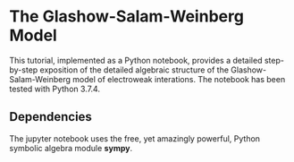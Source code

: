 # The Glashow-Salam-Weinberg Model
This tutorial, implemented as a Python notebook, provides a detailed step-by-step exposition of the detailed algebraic structure of the Glashow-Salam-Weinberg model of electroweak interations. The notebook has been tested with Python 3.7.4.

## Dependencies
The jupyter notebook uses the free, yet amazingly powerful, Python symbolic algebra module __sympy__. 
